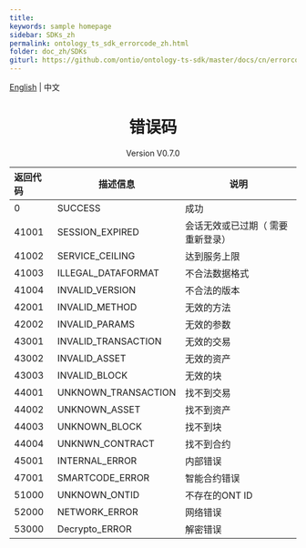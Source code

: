 ```yaml
---
title:
keywords: sample homepage
sidebar: SDKs_zh
permalink: ontology_ts_sdk_errorcode_zh.html
folder: doc_zh/SDKs
giturl: https://github.com/ontio/ontology-ts-sdk/master/docs/cn/errorcode.md
---
```


[English](./ontology_ts_sdk_errorcode_en.html) | 中文

<h1 align="center">错误码</h1>
<p align="center" class="version">Version V0.7.0 </p>



| 返回代码 | 描述信息                      | 说明                              |
| :------- | ----------------------------- | --------------------------------- |
| 0        | SUCCESS                       | 成功                              |
| 41001 | SESSION_EXPIRED | 会话无效或已过期（ 需要重新登录） |
| 41002 | SERVICE_CEILING | 达到服务上限 |
| 41003 | ILLEGAL_DATAFORMAT | 不合法数据格式 |
| 41004 | INVALID_VERSION| 不合法的版本 |
| 42001 | INVALID_METHOD | 无效的方法 |
| 42002 | INVALID_PARAMS | 无效的参数 |
| 43001 | INVALID_TRANSACTION | 无效的交易 |
| 43002 | INVALID_ASSET | 无效的资产 |
| 43003 | INVALID_BLOCK | 无效的块 |
| 44001 | UNKNOWN_TRANSACTION | 找不到交易 |
| 44002 | UNKNOWN_ASSET | 找不到资产 |
| 44003 | UNKNOWN_BLOCK | 找不到块 |
| 44004 | UNKNWN_CONTRACT | 找不到合约 |
| 45001 | INTERNAL_ERROR | 内部错误 |
| 47001 | SMARTCODE_ERROR| 智能合约错误 |
| 51000 | UNKNOWN_ONTID  | 不存在的ONT ID |
| 52000 | NETWORK_ERROR  | 网络错误 |
| 53000 | Decrypto_ERROR | 解密错误 |